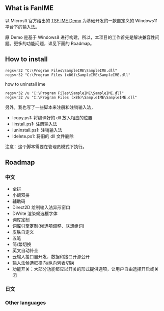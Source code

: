 ## What is FanIME

以 Microsft 官方给出的 [TSF IME Demo](https://github.com/microsoft/Windows-classic-samples/tree/main/Samples/IME/cpp/SampleIME) 为基础开发的一款自定义的 Windows11 平台下的输入法。

原 Demo 是基于 Windows8 进行构建，所以，本项目的工作首先是解决兼容性问题。更多的功能问题，详见下面的 Roadmap。

## How to install

```
regsvr32 "C:\Program Files\SampleIME\SampleIME.dll"
regsvr32 "C:\Program Files (x86)\SampleIME\SampleIME.dll"
```

how to uninstall ime

```shell
regsvr32 /u "C:\Program Files\SampleIME\SampleIME.dll"
regsvr32 /u "C:\Program Files (x86)\SampleIME\SampleIME.dll"
```

另外，我也写了一些脚本来注册和注销输入法，

- lcopy.ps1: 将编译好的 dll 放入相应的位置
- linstall.ps1: 注册输入法
- luninstall.ps1: 注销输入法
- ldelete.ps1: 将旧的 dll 文件删除

注意：这个脚本需要在管理员模式下执行。

## Roadmap

### 中文

- 全拼
- 小鹤双拼
- 辅助码
- Direct2D 绘制输入法异形窗口
- DWrite 渲染候选框字体
- 词库定制
- 词库引擎定制(候选项调整、联想组词)
- 皮肤自定义
- 五笔
- 简/繁切换
- 英文自动补全
- 云输入接口自开发，数据和接口开源公开
- 输入法候选框横向/纵向列表切换
- 功能开关：大部分功能都应以开关的形式提供选项，让用户自由选择开启或关闭


### 日文

### Other languages


